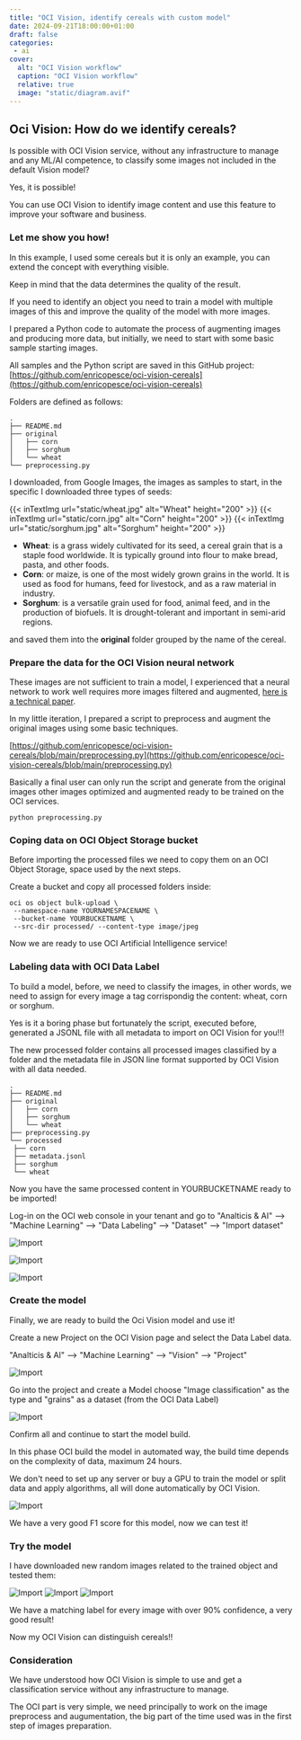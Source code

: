 ```yaml
---
title: "OCI Vision, identify cereals with custom model"
date: 2024-09-21T18:00:00+01:00
draft: false
categories:
 - ai
cover:
  alt: "OCI Vision workflow"
  caption: "OCI Vision workflow"
  relative: true
  image: "static/diagram.avif"
---
```


## Oci Vision: How do we identify cereals?

Is possible with OCI Vision service, without any infrastructure to manage and any ML/AI competence, to classify some images not included in the default Vision model?

Yes, it is possible! 

You can use OCI Vision to identify image content and use this feature to improve your software and business. 

### Let me show you how!

In this example, I used some cereals but it is only an example, you can extend the concept with everything visible.

Keep in mind that the data determines the quality of the result.

If you need to identify an object you need to train a model with multiple images of this and improve the quality of the model with more images.

I prepared a Python code to automate the process of augmenting images and producing more data, but initially, we need to start with some basic sample starting images.

All samples and the Python script are saved in this GitHub project: [https://github.com/enricopesce/oci-vision-cereals](https://github.com/enricopesce/oci-vision-cereals)

Folders are defined as follows:

```console
.
├── README.md
├── original
│   ├── corn
│   ├── sorghum
│   └── wheat
└── preprocessing.py
```

I downloaded, from Google Images, the images as samples to start, in the specific I downloaded three types of seeds:

{{< inTextImg url="static/wheat.jpg" alt="Wheat" height="200" >}}
{{< inTextImg url="static/corn.jpg" alt="Corn" height="200" >}}
{{< inTextImg url="static/sorghum.jpg" alt="Sorghum" height="200" >}}

- **Wheat**: is a grass widely cultivated for its seed, a cereal grain that is a staple food worldwide. It is typically ground into flour to make bread, pasta, and other foods.
- **Corn**: or maize, is one of the most widely grown grains in the world. It is used as food for humans, feed for livestock, and as a raw material in industry.
- **Sorghum**: is a versatile grain used for food, animal feed, and in the production of biofuels. It is drought-tolerant and important in semi-arid regions.

and saved them into the **original** folder grouped by the name of the cereal.

### Prepare the data for the OCI Vision neural network

These images are not sufficient to train a model, I experienced that a neural network to work well requires more images filtered and augmented, [here is a technical paper](https://arxiv.org/pdf/2301.02830).

In my little iteration, I prepared a script to preprocess and augment the original images using some basic techniques.

[https://github.com/enricopesce/oci-vision-cereals/blob/main/preprocessing.py](https://github.com/enricopesce/oci-vision-cereals/blob/main/preprocessing.py)

Basically a final user can only run the script and generate from the original images other images optimized and augmented ready to be trained on the OCI services.

```console
python preprocessing.py
```

### Coping data on OCI Object Storage bucket

Before importing the processed files we need to copy them on an OCI Object Storage, space used by the next steps.

Create a bucket and copy all processed folders inside:

```console
oci os object bulk-upload \
 --namespace-name YOURNAMESPACENAME \
 --bucket-name YOURBUCKETNAME \
 --src-dir processed/ --content-type image/jpeg
```

Now we are ready to use OCI Artificial Intelligence service!

### Labeling data with OCI Data Label

To build a model, before, we need to classify the images, in other words, we need to assign for every image a tag corrispondig the content: wheat, corn or sorghum.

Yes is it a boring phase but fortunately the script, executed before, generated a JSONL file with all metadata to import on OCI Vision for you!!!

The new processed folder contains all processed images classified by a folder and the metadata file in JSON line format supported by OCI Vision with all data needed.

```console
.
├── README.md
├── original
│   ├── corn
│   ├── sorghum
│   └── wheat
├── preprocessing.py
└── processed
 ├── corn
 ├── metadata.jsonl
 ├── sorghum
 └── wheat
```

Now you have the same processed content in YOURBUCKETNAME ready to be imported!

Log-in on the OCI web console in your tenant and go to "Analticis & AI" --> "Machine Learning" --> "Data Labeling" --> "Dataset" --> "Import dataset"

![Import](static/import.png)

![Import](static/import2.png)

![Import](static/dataset.png)

### Create the model

Finally, we are ready to build the Oci Vision model and use it!

Create a new Project on the OCI Vision page and select the Data Label data.

"Analticis & AI" --> "Machine Learning" --> "Vision" --> "Project"

![Import](static/project.png)

Go into the project and create a Model choose "Image classification" as the type and "grains" as a dataset (from the OCI Data Label)
 
![Import](static/model.png)

Confirm all and continue to start the model build.

In this phase OCI build the model in automated way, the build time depends on the complexity of data, maximum 24 hours.

We don't need to set up any server or buy a GPU to train the model or split data and apply algorithms, all will done automatically by OCI Vision.

![Import](static/trained.png)

We have a very good F1 score for this model, now we can test it!

### Try the model

I have downloaded new random images related to the trained object and tested them:

![Import](static/corntest.png)
![Import](static/wheattest.png)
![Import](static/sorghumtest.png)

We have a matching label for every image with over 90% confidence, a very good result! 

Now my OCI Vision can distinguish cereals!!

### Consideration

We have understood how OCI Vision is simple to use and get a classification service without any infrastructure to manage. 

The OCI part is very simple, we need principally to work on the image preprocess and augumentation, the big part of the time used was in the first step of images preparation.